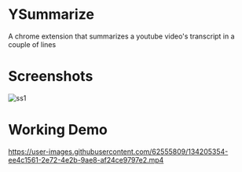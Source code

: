 # YSummarize
A chrome extension that summarizes a youtube video's transcript in a couple of lines

# Screenshots

![ss1](https://user-images.githubusercontent.com/62555809/134206736-4cc0cfeb-4d83-4fa0-94df-8bed53cf865b.png)


# Working Demo 
https://user-images.githubusercontent.com/62555809/134205354-ee4c1561-2e72-4e2b-9ae8-af24ce9797e2.mp4
